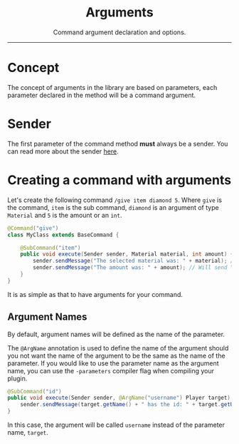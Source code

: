 <center><h1>Arguments</h1></center>
<center>
<p>Command argument declaration and options.</p>
</center>

---

# Concept
The concept of arguments in the library are based on parameters, each parameter declared in the method will be a command argument.

# Sender
The first parameter of the command method **must** always be a sender. You can read more about the sender [here](/library/triumph-cmds/custom-senders).

# Creating a command with arguments
Let's create the following command `/give item diamond 5`. Where `give` is the command, `item` is the sub command, `diamond` is an argument of type `Material` and `5` is the amount or an `int`.
```java
@Command("give")
class MyClass extends BaseCommand {

    @SubCommand("item")
    public void execute(Sender sender, Material material, int amount) {
        sender.sendMessage("The selected material was: " + material); // Will send "DIAMOND"
        sender.sendMessage("The amount was: " + amount); // Will send "5"
    }
}
```
It is as simple as that to have arguments for your command.

## Argument Names
By default, argument names will be defined as the name of the parameter.

The `@ArgName` annotation is used to define the name of the argument should you not want the name of the argument
to be the same as the name of the parameter. If you would like to use the parameter name as the 
argument name, you can use the `-parameters` compiler flag when compiling your plugin.
```java
@SubCommand("id")
public void execute(Sender sender, @ArgName("username") Player target) {
    sender.sendMessage(target.getName() + " has the id: " + target.getUniqueId());
}
```
In this case, the argument will be called `username` instead of the parameter name, `target`.